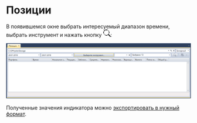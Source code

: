 # Позиции

В появившемся окне выбрать интересуемый диапазон времени, выбрать инструмент и нажать кнопку ![hydra find](../../../../images/hydra_find.png):

![hydra export position](../../../../images/hydra_export_position.png)

Полученные значения индикатора можно [экспортировать в нужный формат](../export_data.md).
